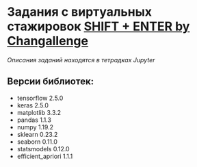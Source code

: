 # Задания с виртуальных стажировок [SHIFT + ENTER by Changallenge](https://shift.changellenge.com/tasks)

 *Описания заданий находятся в тетрадках Jupyter*

## Версии библиотек:
* tensorflow 2.5.0
* keras 2.5.0
* matplotlib 3.3.2
* pandas 1.1.3
* numpy 1.19.2
* sklearn 0.23.2
* seaborn 0.11.0
* statsmodels 0.12.0
* efficient_apriori 1.1.1
